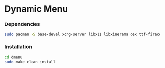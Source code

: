 # Dynamic Menu

### Dependencies

```sh
sudo pacman -S base-devel xorg-server libx11 libxinerama dex ttf-firacode-nerd alacritty
```

### Installation

```sh
cd dmenu
sudo make clean install
```
